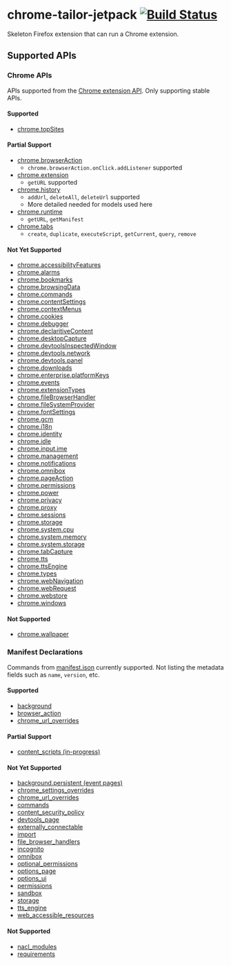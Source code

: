 # chrome-tailor-jetpack [![Build Status](https://travis-ci.org/jetpack-labs/chrome-tailor-jetpack.png)](https://travis-ci.org/jetpack-labs/chrome-tailor-jetpack)

Skeleton Firefox extension that can run a Chrome extension.

## Supported APIs

### Chrome APIs

APIs supported from the [Chrome extension API](https://developer.chrome.com/extensions/api_index). Only supporting stable APIs.

#### Supported

* [chrome.topSites](https://developer.chrome.com/extensions/topSites)

#### Partial Support

* [chrome.browserAction](https://developer.chrome.com/extensions/browserAction)
  * `chrome.browserAction.onClick.addListener` supported
* [chrome.extension](https://developer.chrome.com/extensions/extension)
  * `getURL` supported
* [chrome.history](https://developer.chrome.com/extensions/history)
  * `addUrl`, `deleteAll`, `deleteUrl` supported
  * More detailed needed for models used here
* [chrome.runtime](https://developer.chrome.com/extensions/runtime)
  * `getURL`, `getManifest`
* [chrome.tabs](https://developer.chrome.com/extensions/tabs)
  * `create`, `duplicate`, `executeScript`, `getCurrent`, `query`, `remove`

#### Not Yet Supported

* [chrome.accessibilityFeatures](https://developer.chrome.com/extensions/accessibilityFeatures)
* [chrome.alarms](https://developer.chrome.com/extensions/alarms)
* [chrome.bookmarks](https://developer.chrome.com/extensions/bookmarks)
* [chrome.browsingData](https://developer.chrome.com/extensions/browsingData)
* [chrome.commands](https://developer.chrome.com/extensions/commands)
* [chrome.contentSettings](https://developer.chrome.com/extensions/contentSettings)
* [chrome.contextMenus](https://developer.chrome.com/extensions/contextMenus)
* [chrome.cookies](https://developer.chrome.com/extensions/cookies)
* [chrome.debugger](https://developer.chrome.com/extensions/debugger)
* [chrome.declaritiveContent](https://developer.chrome.com/extensions/declarativeContent)
* [chrome.desktopCapture](https://developer.chrome.com/extensions/desktopCapture)
* [chrome.devtoolsInspectedWindow](https://developer.chrome.com/extensions/devtools.inspectedWindow)
* [chrome.devtools.network](https://developer.chrome.com/extensions/devtools.network)
* [chrome.devtools.panel](https://developer.chrome.com/extensions/devtools.panels)
* [chrome.downloads](https://developer.chrome.com/extensions/downloads)
* [chrome.enterprise.platformKeys](https://developer.chrome.com/extensions/enterprise.platformKeys)
* [chrome.events](https://developer.chrome.com/extensions/events)
* [chrome.extensionTypes](https://developer.chrome.com/extensions/extensionTypes)
* [chrome.fileBrowserHandler](https://developer.chrome.com/extensions/fileBrowserHandler)
* [chrome.fileSystemProvider](https://developer.chrome.com/extensions/fileSystemProvider)
* [chrome.fontSettings](https://developer.chrome.com/extensions/fontSettings)
* [chrome.gcm](https://developer.chrome.com/extensions/gcm)
* [chrome.i18n](https://developer.chrome.com/extensions/i18n)
* [chrome.identity](https://developer.chrome.com/extensions/identity)
* [chrome.idle](https://developer.chrome.com/extensions/idle)
* [chrome.input.ime](https://developer.chrome.com/extensions/input.ime)
* [chrome.management](https://developer.chrome.com/extensions/management)
* [chrome.notifications](https://developer.chrome.com/extensions/notifications)
* [chrome.omnibox](https://developer.chrome.com/extensions/omnibox)
* [chrome.pageAction](https://developer.chrome.com/extensions/pageAction)
* [chrome.permissions](https://developer.chrome.com/extensions/permissions)
* [chrome.power](https://developer.chrome.com/extensions/power)
* [chrome.privacy](https://developer.chrome.com/extensions/privacy)
* [chrome.proxy](https://developer.chrome.com/extensions/proxy)
* [chrome.sessions](https://developer.chrome.com/extensions/sessions)
* [chrome.storage](https://developer.chrome.com/extensions/storage)
* [chrome.system.cpu](https://developer.chrome.com/extensions/system.cpu)
* [chrome.system.memory](https://developer.chrome.com/extensions/system.memory)
* [chrome.system.storage](https://developer.chrome.com/extensions/system.storage)
* [chrome.tabCapture](https://developer.chrome.com/extensions/tabCapture)
* [chrome.tts](https://developer.chrome.com/extensions/tts)
* [chrome.ttsEngine](https://developer.chrome.com/extensions/ttsEngine)
* [chrome.types](https://developer.chrome.com/extensions/types)
* [chrome.webNavigation](https://developer.chrome.com/extensions/webNavigation)
* [chrome.webRequest](https://developer.chrome.com/extensions/webRequest)
* [chrome.webstore](https://developer.chrome.com/extensions/webstore)
* [chrome.windows](https://developer.chrome.com/extensions/windows)

#### Not Supported

* [chrome.wallpaper](https://developer.chrome.com/extensions/wallpaper)

### Manifest Declarations

Commands from [manifest.json](https://developer.chrome.com/extensions/manifest) currently supported. Not listing the metadata fields such as `name`, `version`, etc.

#### Supported

* [background](https://developer.chrome.com/extensions/background)
* [browser_action](https://developer.chrome.com/extensions/browserAction)
* [chrome_url_overrides](https://developer.chrome.com/extensions/ui_override)

#### Partial Support

* [content_scripts (in-progress)](https://developer.chrome.com/extensions/content_scripts)

#### Not Yet Supported

* [background.persistent (event pages)](https://developer.chrome.com/extensions/event_pages)
* [chrome_settings_overrides](https://developer.chrome.com/extensions/settings_override)
* [chrome_url_overrides](https://developer.chrome.com/extensions/override)
* [commands](https://developer.chrome.com/extensions/commands)
* [content_security_policy](https://developer.chrome.com/extensions/contentSecurityPolicy)
* [devtools_page](https://developer.chrome.com/extensions/devtools)
* [externally_connectable](https://developer.chrome.com/extensions/manifest/externally_connectable)
* [import](https://developer.chrome.com/extensions/shared_modules)
* [file_browser_handlers](https://developer.chrome.com/extensions/fileBrowserHandler)
* [incognito](https://developer.chrome.com/extensions/manifest/incognito)
* [omnibox](https://developer.chrome.com/extensions/omnibox)
* [optional_permissions](https://developer.chrome.com/extensions/permissions)
* [options_page](https://developer.chrome.com/extensions/options)
* [options_ui](https://developer.chrome.com/extensions/optionsV2)
* [permissions](https://developer.chrome.com/extensions/declare_permissions)
* [sandbox](https://developer.chrome.com/extensions/manifest/sandbox)
* [storage](https://developer.chrome.com/extensions/manifest/storage)
* [tts_engine](https://developer.chrome.com/extensions/ttsEngine)
* [web_accessible_resources](https://developer.chrome.com/extensions/manifest/web_accessible_resources)

#### Not Supported

* [nacl_modules](https://developer.chrome.com/extensions/manifest/nacl_modules)
* [requirements](https://developer.chrome.com/extensions/manifest/requirements)
